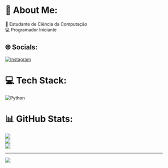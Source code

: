 # 💫 About Me:
🔭 Estudante de Ciência da Computação<br>💻 Programador Iniciante<br>


## 🌐 Socials:
[![Instagram](https://img.shields.io/badge/Instagram-%23E4405F.svg?logo=Instagram&logoColor=white)](https://instagram.com/https://www.instagram.com/jean_massumi/) 

# 💻 Tech Stack:
![Python](https://img.shields.io/badge/python-3670A0?style=for-the-badge&logo=python&logoColor=ffdd54)
# 📊 GitHub Stats:
![](https://github-readme-stats.vercel.app/api?username=Jean-Massumi&theme=blue-green&hide_border=false&include_all_commits=false&count_private=false)<br/>
![](https://github-readme-streak-stats.herokuapp.com/?user=Jean-Massumi&theme=blue-green&hide_border=false)<br/>
![](https://github-readme-stats.vercel.app/api/top-langs/?username=Jean-Massumi&theme=blue-green&hide_border=false&include_all_commits=false&count_private=false&layout=compact)

---
[![](https://visitcount.itsvg.in/api?id=Jean-Massumi&icon=0&color=1)](https://visitcount.itsvg.in)

<!-- Proudly created with GPRM ( https://gprm.itsvg.in ) -->
